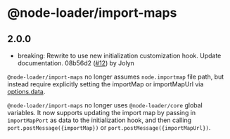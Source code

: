 # @node-loader/import-maps

## 2.0.0

- breaking: Rewrite to use new initialization customization hook. Update documentation. 08b56d2 ([#12](https://github.com/node-loader/node-loader-import-maps/pull/12)) by Jolyn

`@node-loader/import-maps` no longer assumes `node.importmap` file path, but instead require explicitly setting the importMap or importMapUrl via [options.data](https://nodejs.org/api/module.html#moduleregisterspecifier-parenturl-options).

`@node-loader/import-maps` no longer uses `@node-loader/core` global variables. It now supports updating the import map by passing in `importMapPort` as data to the initialization hook, and then calling `port.postMessage({importMap})` or `port.postMessage({importMapUrl})`.
